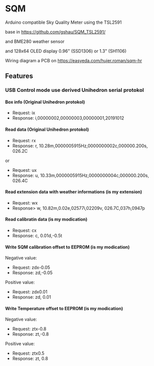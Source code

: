 # SQM
Arduino compatible Sky Quality Meter using the TSL2591
   
  base in https://github.com/gshau/SQM_TSL2591/
 
  and BME280 weather sensor 
  
  and 128x64 OLED display 0.96" (SSD1306) or 1.3" (SH1106)

  Wiring diagram a PCB  on   https://easyeda.com/hujer.roman/sqm-hr


## Features

### USB Control mode use derived Unihedron serial protokol

#### Box info (Original Unihedron protokol)
* Request: ix 
* Response:  i,00000002,00000003,00000001,20191012

#### Read data  (Original Unihedron protokol)
* Request: rx  
* Response: r, 10.28m,0000005915Hz,0000000002c,000000.200s, 026.2C

or
 
* Request: ux  
* Response: u, 10.33m,0000005915Hz,0000000004c,000000.200s, 026.4C

#### Read extension data with weather informations (is my extension)

* Request: wx  
* Response> w, 10.82m,0.02e,02577i,02209v, 026.7C,037h,0947p

#### Read calibratin data  (is my modication)

* Request: cx  
* Response: c, 0.01d,-0.5t
 
#### Write SQM calibration offset to EEPROM (is my modication)
Negative value: 
* Request:  zdx-0.05<enter>
* Response: zd,-0.05

Positive value:  
* Request:  zdx0.01<enter>
* Response: zd, 0.01 

#### Write Temperature offset to EEPROM (is my modication)
Negative value: 
* Request:  ztx-0.8<enter>
* Response: zt,-0.8

Positive value:  
* Request:  ztx0.5<enter>
* Response: zt, 0.8 

